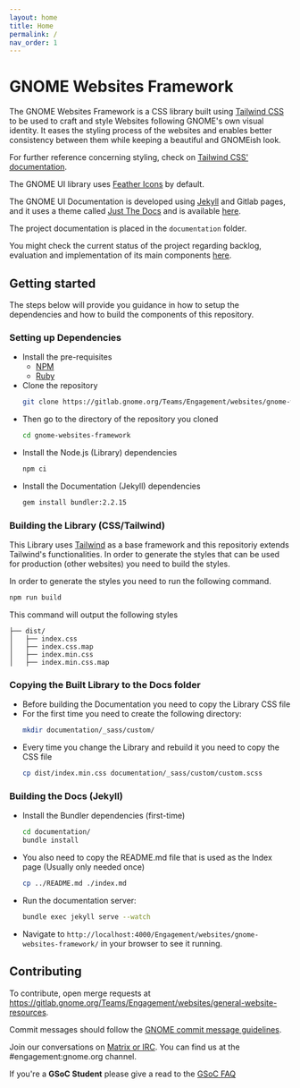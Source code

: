 ```yaml
---
layout: home
title: Home
permalink: /
nav_order: 1
---
```


# GNOME Websites Framework

The GNOME Websites Framework is a CSS library built using [Tailwind CSS](https://tailwindcss.com/) to be used to craft and style Websites following GNOME's own visual identity. It eases the styling process of the websites and enables better consistency between them while keeping a beautiful and GNOMEish look.

For further reference concerning styling, check on [Tailwind CSS' documentation](https://tailwindcss.com/).

The GNOME UI library uses [Feather Icons](https://feathericons.com/) by default.

The GNOME UI Documentation is developed using [Jekyll](https://jekyllrb.com/) and Gitlab pages, and it uses a theme called [Just The Docs](https://pmarsceill.github.io/just-the-docs/) and is available [here](https://teams.pages.gitlab.gnome.org/Engagement/websites/gnome-websites-framework/). 

The project documentation is placed in the `documentation` folder.

You might check the current status of the project regarding backlog, evaluation and implementation of its main components [here](https://gitlab.gnome.org/Teams/Engagement/websites/gnome-websites-framework/-/issues/23).

## Getting started

The steps below will provide you guidance in how to setup the dependencies and how to build the components of this repository.

### Setting up Dependencies

- Install the pre-requisites
  - [NPM](https://www.npmjs.com/get-npm)
  - [Ruby](https://www.ruby-lang.org/en/downloads/)
- Clone the repository
    ```sh
    git clone https://gitlab.gnome.org/Teams/Engagement/websites/gnome-websites-framework.git
    ```
- Then go to the directory of the repository you cloned
    ```sh
    cd gnome-websites-framework
    ```
- Install the Node.js (Library) dependencies
    ```sh
    npm ci
    ```
- Install the Documentation (Jekyll) dependencies
    ```sh
    gem install bundler:2.2.15
    ```

### Building the Library (CSS/Tailwind)

This Library uses [Tailwind](https://tailwindcss.com/) as a base framework and this repositoriy extends Tailwind's functionalities. In order to generate the styles that can be used for production (other websites) you need to build the styles.

In order to generate the styles you need to run the following command.

```sh
npm run build
```

This command will output the following styles

```
├── dist/
│   ├── index.css
│   ├── index.css.map
│   ├── index.min.css
│   ├── index.min.css.map
```

### Copying the Built Library to the Docs folder

- Before building the Documentation you need to copy the Library CSS file
- For the first time you need to create the following directory:
    ```sh
    mkdir documentation/_sass/custom/
    ```
- Every time you change the Library and rebuild it you need to copy the CSS file
    ```sh
    cp dist/index.min.css documentation/_sass/custom/custom.scss
    ```

### Building the Docs (Jekyll)

- Install the Bundler dependencies (first-time)
    ```sh
    cd documentation/
    bundle install
    ```
- You also need to copy the README.md file that is used as the Index page (Usually only needed once)
    ```sh
    cp ../README.md ./index.md
    ```
- Run the documentation server:
    ```sh
    bundle exec jekyll serve --watch
    ```
- Navigate to `http://localhost:4000/Engagement/websites/gnome-websites-framework/` in your browser to see it running.

## Contributing

To contribute, open merge requests at https://gitlab.gnome.org/Teams/Engagement/websites/general-website-resources.

Commit messages should follow the [GNOME commit message guidelines](https://wiki.gnome.org/Git/CommitMessages).

Join our conversations on [Matrix or IRC](https://wiki.gnome.org/Community/GettingInTouch/IRC). You can find us at the #engagement:gnome.org channel.

If you're a **GSoC Student** please give a read to the [GSoC FAQ](https://gitlab.gnome.org/Teams/Engagement/websites/gnome-websites-framework/-/issues/35)
